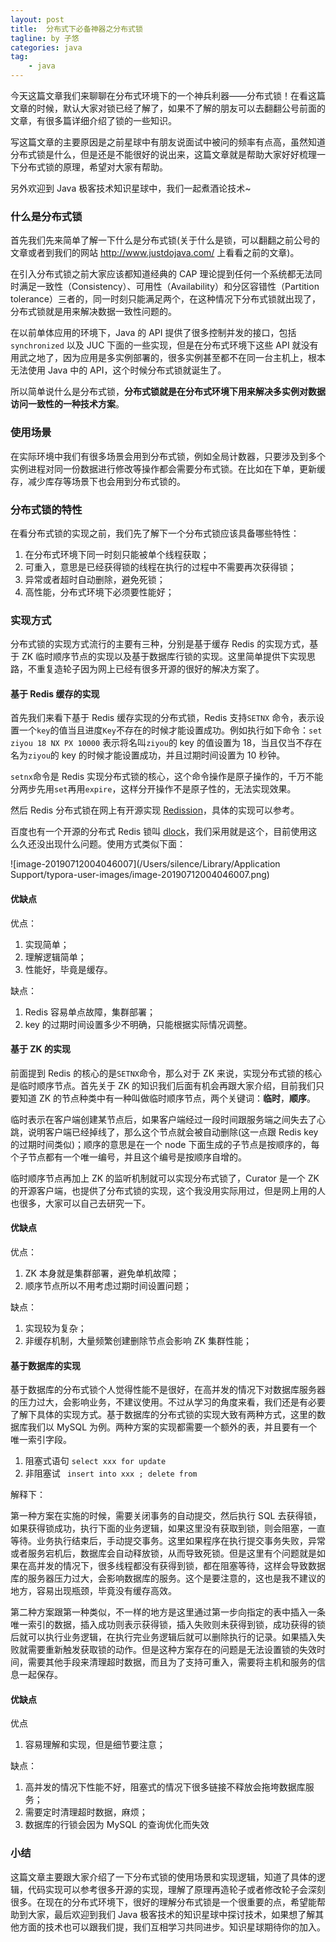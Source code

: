 ```yaml
---
layout: post
title:  分布式下必备神器之分布式锁
tagline: by 子悠
categories: java
tag: 
    - java
---
```


今天这篇文章我们来聊聊在分布式环境下的一个神兵利器——分布式锁！在看这篇文章的时候，默认大家对锁已经了解了，如果不了解的朋友可以去翻翻公号前面的文章，有很多篇详细介绍了锁的一些知识。

写这篇文章的主要原因是之前星球中有朋友说面试中被问的频率有点高，虽然知道分布式锁是什么，但是还是不能很好的说出来，这篇文章就是帮助大家好好梳理一下分布式锁的原理，希望对大家有帮助。

另外欢迎到 Java 极客技术知识星球中，我们一起煮酒论技术~

<!--more-->

### 什么是分布式锁

首先我们先来简单了解一下什么是分布式锁(关于什么是锁，可以翻翻之前公号的文章或者到我们的网站 http://www.justdojava.com/ 上看看之前的文章)。

在引入分布式锁之前大家应该都知道经典的 CAP 理论提到任何一个系统都无法同时满足一致性（Consistency）、可用性（Availability）和分区容错性（Partition tolerance）三者的，同一时刻只能满足两个，在这种情况下分布式锁就出现了，分布式锁就是用来解决数据一致性问题的。

在以前单体应用的环境下，Java 的 API 提供了很多控制并发的接口，包括 `synchronized` 以及 JUC 下面的一些实现，但是在分布式环境下这些 API 就没有用武之地了，因为应用是多实例部署的，很多实例甚至都不在同一台主机上，根本无法使用 Java 中的 API，这个时候分布式锁就诞生了。

所以简单说什么是分布式锁，**分布式锁就是在分布式环境下用来解决多实例对数据访问一致性的一种技术方案**。

### 使用场景

在实际环境中我们有很多场景会用到分布式锁，例如全局计数器，只要涉及到多个实例进程对同一份数据进行修改等操作都会需要分布式锁。在比如在下单，更新缓存，减少库存等场景下也会用到分布式锁的。

### 分布式锁的特性

在看分布式锁的实现之前，我们先了解下一个分布式锁应该具备哪些特性：

1. 在分布式环境下同一时刻只能被单个线程获取；
2. 可重入，意思是已经获得锁的线程在执行的过程中不需要再次获得锁；
3. 异常或者超时自动删除，避免死锁；
4. 高性能，分布式环境下必须要性能好；

### 实现方式

分布式锁的实现方式流行的主要有三种，分别是基于缓存 Redis 的实现方式，基于 ZK 临时顺序节点的实现以及基于数据库行锁的实现。这里简单提供下实现思路，不重复造轮子因为网上已经有很多开源的很好的解决方案了。

#### 基于 Redis 缓存的实现

首先我们来看下基于 Redis 缓存实现的分布式锁，Redis 支持`SETNX` 命令，表示设置一个`key`的值当且进度`Key`不存在的时候才能设置成功。例如执行如下命令：`set ziyou 18 NX PX 10000` 表示将名叫`ziyou`的 key 的值设置为 18，当且仅当不存在名为`ziyou`的 key 的时候才能设置成功，并且过期时间设置为 10 秒钟。

`setnx`命令是 Redis 实现分布式锁的核心，这个命令操作是原子操作的，千万不能分两步先用`set`再用`expire`，这样分开操作不是原子性的，无法实现效果。

然后 Redis 分布式锁在网上有开源实现 [Redission](https://github.com/redisson/redisson)，具体的实现可以参考。

百度也有一个开源的分布式 Redis 锁叫 [dlock](https://github.com/baidu/dlock)，我们采用就是这个，目前使用这么久还没出现什么问题。使用方式类似下面：

![image-20190712004046007](/Users/silence/Library/Application Support/typora-user-images/image-20190712004046007.png)

#### 优缺点

优点：

1. 实现简单；
2. 理解逻辑简单；
3. 性能好，毕竟是缓存。

缺点：

1. Redis 容易单点故障，集群部署；
2. key 的过期时间设置多少不明确，只能根据实际情况调整。

#### 基于 ZK 的实现

前面提到 Redis 的核心的是`SETNX`命令，那么对于 ZK 来说，实现分布式锁的核心是临时顺序节点。首先关于 ZK 的知识我们后面有机会再跟大家介绍，目前我们只要知道 ZK 的节点种类中有一种叫做临时顺序节点，两个关键词：**临时**，**顺序**。

临时表示在客户端创建某节点后，如果客户端经过一段时间跟服务端之间失去了心跳，说明客户端已经掉线了，那么这个节点就会被自动删除(这一点跟 Redis key 的过期时间类似)；顺序的意思是在一个 node 下面生成的子节点是按顺序的，每个子节点都有一个唯一编号，并且这个编号是按顺序自增的。

临时顺序节点再加上 ZK 的监听机制就可以实现分布式锁了，Curator 是一个 ZK 的开源客户端，也提供了分布式锁的实现，这个我没用实际用过，但是网上用的人也很多，大家可以自己去研究一下。

#### 优缺点

优点：

1. ZK 本身就是集群部署，避免单机故障；
2. 顺序节点所以不用考虑过期时间设置问题；

缺点：

1. 实现较为复杂；
2. 非缓存机制，大量频繁创建删除节点会影响 ZK 集群性能；

#### 基于数据库的实现

基于数据库的分布式锁个人觉得性能不是很好，在高并发的情况下对数据库服务器的压力过大，会影响业务，不建议使用。不过从学习的角度来看，我们还是有必要了解下具体的实现方式。基于数据库的分布式锁的实现大致有两种方式，这里的数据库我们以 MySQL 为例。两种方案的实现都需要一个额外的表，并且要有一个唯一索引字段。

1. 阻塞式语句 `select xxx for update`
2. 非阻塞试 ` insert into xxx ; delete from`

解释下：

第一种方案在实施的时候，需要关闭事务的自动提交，然后执行 SQL 去获得锁，如果获得锁成功，执行下面的业务逻辑，如果这里没有获取到锁，则会阻塞，一直等待。业务执行结束后，手动提交事务。这里如果程序在执行提交事务失败，异常或者服务宕机后，数据库会自动释放锁，从而导致死锁。但是这里有个问题就是如果在高并发的情况下，很多线程都没有获得到锁，都在阻塞等待，这样会导致数据库的服务器压力过大，会影响数据库的服务。这个是要注意的，这也是我不建议的地方，容易出现瓶颈，毕竟没有缓存高效。

第二种方案跟第一种类似，不一样的地方是这里通过第一步向指定的表中插入一条唯一索引的数据，插入成功则表示获得锁，插入失败则未获得到锁，成功获得的锁后就可以执行业务逻辑，在执行完业务逻辑后就可以删除执行的记录。如果插入失败就需要重新触发获取锁的动作。但是这种方案存在的问题是无法设置锁的失效时间，需要其他手段来清理超时数据，而且为了支持可重入，需要将主机和服务的信息一起保存。

#### 优缺点

优点

1. 容易理解和实现，但是细节要注意；

缺点：

1. 高并发的情况下性能不好，阻塞式的情况下很多链接不释放会拖垮数据库服务；
2. 需要定时清理超时数据，麻烦；
3. 数据库的行锁会因为 MySQL 的查询优化而失效




### 小结

这篇文章主要跟大家介绍了一下分布式锁的使用场景和实现逻辑，知道了具体的逻辑，代码实现可以参考很多开源的实现，理解了原理再造轮子或者修改轮子会深刻很多。在现在的分布式环境下，很好的理解分布式锁是一个很重要的点，希望能帮助到大家，最后欢迎到我们 Java 极客技术的知识星球中探讨技术，如果想了解其他方面的技术也可以跟我们提，我们互相学习共同进步。知识星球期待你的加入。